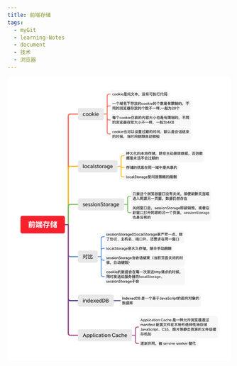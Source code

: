 ```yaml
---
title: 前端存储
tags:
  - myGit
  - learning-Notes
  - document
  - 技术
  - 浏览器
---
```


![前端存储](/images/前端存储.png)